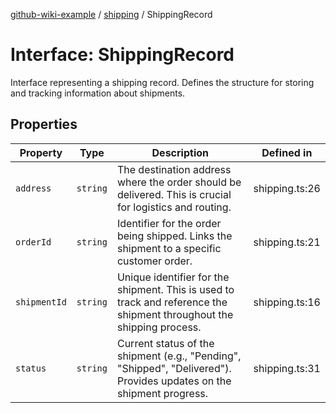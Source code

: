 [github-wiki-example](../wiki/Home) / [shipping](../wiki/shipping) / ShippingRecord

# Interface: ShippingRecord

Interface representing a shipping record.
Defines the structure for storing and tracking information about shipments.

## Properties

| Property | Type | Description | Defined in |
| ------ | ------ | ------ | ------ |
| `address` | `string` | The destination address where the order should be delivered. This is crucial for logistics and routing. | shipping.ts:26 |
| `orderId` | `string` | Identifier for the order being shipped. Links the shipment to a specific customer order. | shipping.ts:21 |
| `shipmentId` | `string` | Unique identifier for the shipment. This is used to track and reference the shipment throughout the shipping process. | shipping.ts:16 |
| `status` | `string` | Current status of the shipment (e.g., "Pending", "Shipped", "Delivered"). Provides updates on the shipment progress. | shipping.ts:31 |
